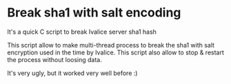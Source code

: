 Break sha1 with salt encoding
================

It's a quick C script to break Ivalice server sha1 hash


This script allow to make multi-thread process to break the sha1 with salt encryption used in the time by Ivalice.
This script also allow to stop & restart the process without loosing data.

It's very ugly, but it worked very well before :)
